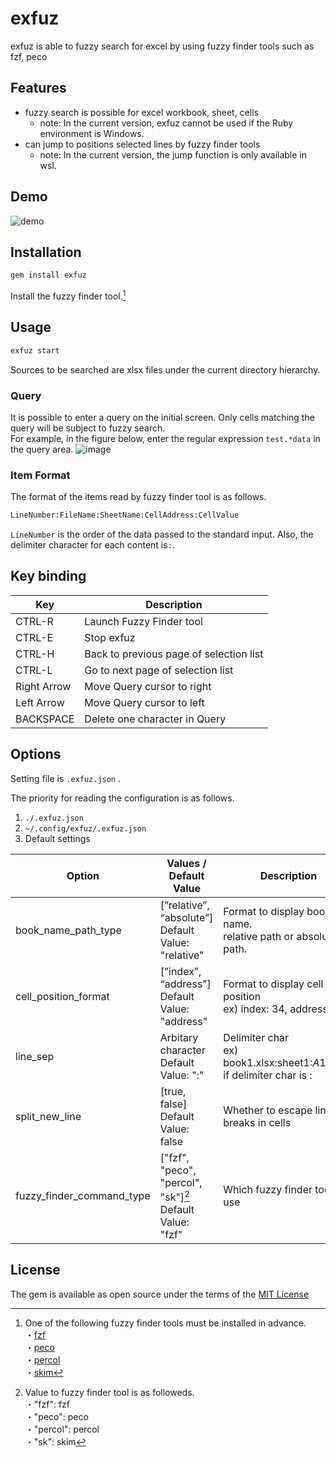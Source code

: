 # exfuz

exfuz is able to fuzzy search for excel by using fuzzy finder tools such as fzf, peco

## Features

- fuzzy search is possible for excel workbook, sheet, cells
    - note: In the current version, exfuz cannot be used if the Ruby environment is Windows.
- can jump to positions selected lines by fuzzy finder tools
    - note: In the current version, the jump function is only available in wsl.

## Demo
![demo](https://user-images.githubusercontent.com/85052152/213947172-8917d9a8-1f88-42a2-9fc1-53c8de25e309.gif)

## Installation

```sh
gem install exfuz
```

Install the fuzzy finder tool.[^1]
[^1]:One of the following fuzzy finder tools must be installed in advance.</br>
・[fzf](https://github.com/junegunn/fzf)</br>
・[peco](https://github.com/peco/peco)</br>
・[percol](https://github.com/mooz/percol)</br>
・[skim](https://github.com/lotabout/skim)

## Usage

```sh
exfuz start
```

Sources to be searched are xlsx files under the current directory hierarchy.

### Query
It is possible to enter a query on the initial screen. Only cells matching the query will be subject to fuzzy search.</br>
For example, in the figure below, enter the regular expression `test.*data` in the query area.
![image](https://user-images.githubusercontent.com/85052152/215886143-6c2750a9-72d9-4b3d-ad86-334569f88642.png)

### Item Format
The format of the items read by fuzzy finder tool is as follows.</br>

```sh
LineNumber:FileName:SheetName:CellAddress:CellValue
```

`LineNumber` is the order of the data passed to the standard input. Also, the delimiter character for each content is`:`.


## Key binding

| Key         | Description                             |
|-------------|-----------------------------------------|
| CTRL-R      | Launch Fuzzy Finder tool                |
| CTRL-E      | Stop exfuz                              |
| CTRL-H      | Back to previous page of selection list |
| CTRL-L      | Go to next page of selection list       |
| Right Arrow | Move Query cursor to right              |
| Left Arrow  | Move Query cursor to left               |
| BACKSPACE   | Delete one character in Query           |

## Options

Setting file is `.exfuz.json` . 

The priority for reading the configuration is as follows.

1. `./.exfuz.json`
2. `~/.config/exfuz/.exfuz.json`
3. Default settings

| Option                    | Values / Default Value                                                            | Description                                                                  |
|---------------------------|-----------------------------------------------------------------------------------|------------------------------------------------------------------------------|
| book_name_path_type       | [”relative”, “absolute”] </br> Default Value: "relative"                          | Format to display book name. </br> relative path or absolute path.           |
| cell_position_format      | [”index”, “address”] </br> Default Value: "address"                               | Format to display cell position </br> ex) index: $3$4, address: $C$4         |
| line_sep                  | Arbitary character </br> Default Value: ":"                                       | Delimiter char </br> ex) book1.xlsx:sheet1:$A$1:value if delimiter char is : |
| split_new_line            | [true, false] </br> Default Value: false                                          | Whether to escape line breaks in cells                                       |
| fuzzy_finder_command_type | ["fzf", "peco", "percol", "sk"][^2]  </br> Default Value: "fzf" | Which fuzzy finder tool to use                                               |
[^2]: Value to fuzzy finder tool is as followeds.   </br>
・"fzf": fzf</br>
・"peco": peco</br>
・"percol": percol</br>
・"sk": skim

## License

The gem is available as open source under the terms of the [MIT License](https://opensource.org/licenses/MIT)
